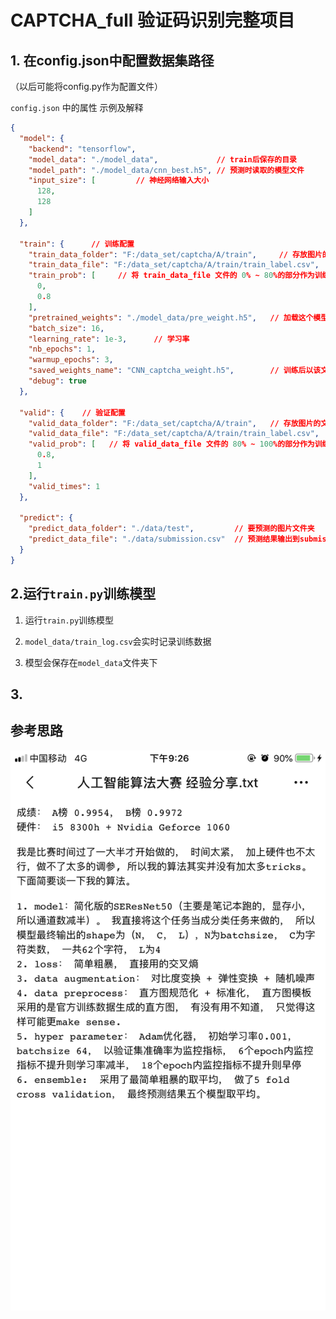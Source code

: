 # CAPTCHA_full 验证码识别完整项目

## 1. 在config.json中配置数据集路径

（以后可能将config.py作为配置文件）

`config.json` 中的属性 示例及解释
```json
{
  "model": {
    "backend": "tensorflow",
    "model_data": "./model_data",             // train后保存的目录
    "model_path": "./model_data/cnn_best.h5", // 预测时读取的模型文件
    "input_size": [         // 神经网络输入大小
      128,
      128
    ]
  },
  
  "train": {      // 训练配置
    "train_data_folder": "F:/data_set/captcha/A/train",     // 存放图片的文件夹：通过与图片名拼接，形成完整路径
    "train_data_file": "F:/data_set/captcha/A/train/train_label.csv",   // 一个csv文件：存放<图片名， 正确标签>
    "train_prob": [     // 将 train_data_file 文件的 0% ~ 80%的部分作为训练集
      0,
      0.8
    ],
    "pretrained_weights": "./model_data/pre_weight.h5",   // 加载这个模型文件进行训练
    "batch_size": 16, 
    "learning_rate": 1e-3,      // 学习率
    "nb_epochs": 1,
    "warmup_epochs": 3,
    "saved_weights_name": "CNN_captcha_weight.h5",        // 训练后以该文件名保存
    "debug": true
  },
  
  "valid": {    // 验证配置
    "valid_data_folder": "F:/data_set/captcha/A/train",   // 存放图片的文件夹：通过与图片名拼接，形成完整路径
    "valid_data_file": "F:/data_set/captcha/A/train/train_label.csv",   // 一个csv文件：存放<图片名， 正确标签>
    "valid_prob": [   // 将 valid_data_file 文件的 80% ~ 100%的部分作为训练集
      0.8,
      1
    ],
    "valid_times": 1
  },
  
  "predict": {
    "predict_data_folder": "./data/test",         // 要预测的图片文件夹
    "predict_data_file": "./data/submission.csv"  // 预测结果输出到submission.csv文件中
  }
}
```

## 2.运行`train.py`训练模型
1. 运行`train.py`训练模型

2. `model_data/train_log.csv`会实时记录训练数据

3. 模型会保存在`model_data`文件夹下

## 3.


## 参考思路
![](参考思路.jpg)